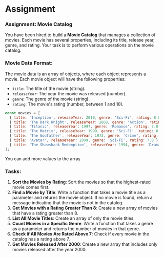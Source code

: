 # Assignment

### **Assignment: Movie Catalog**

You have been hired to build a **Movie Catalog** that manages a collection of movies. Each movie has several properties, including its title, release year, genre, and rating. Your task is to perform various operations on the movie catalog.

### **Movie Data Format:**

The movie data is an array of objects, where each object represents a movie. Each movie object will have the following properties:

- `title`: The title of the movie (string).
- `releaseYear`: The year the movie was released (number).
- `genre`: The genre of the movie (string).
- `rating`: The movie's rating (number, between 1 and 10).

```js
const movies = [
  { title: 'Inception', releaseYear: 2010, genre: 'Sci-Fi', rating: 8.8 },
  { title: 'The Dark Knight', releaseYear: 2008, genre: 'Action', rating: 9.0 },
  { title: 'Titanic', releaseYear: 1997, genre: 'Romance', rating: 7.8 },
  { title: 'The Matrix', releaseYear: 1999, genre: 'Sci-Fi', rating: 8.7 },
  { title: 'The Godfather', releaseYear: 1972, genre: 'Crime', rating: 9.2 },
  { title: 'Avatar', releaseYear: 2009, genre: 'Sci-Fi', rating: 7.8 },
  { title: 'The Shawshank Redemption', releaseYear: 1994, genre: 'Drama', rating: 9.3 }
];

```

You can add more values to the array

### Tasks:

1. **Sort the Movies by Rating**: Sort the movies so that the highest-rated movie comes first.
2. **Find a Movie by Title**: Write a function that takes a movie title as a parameter and returns the movie object. If no movie is found, return a message indicating that the movie is not in the catalog.
3. **Get Movies with a Rating Greater Than 8**: Create a new array of movies that have a rating greater than 8.
4. **List All Movie Titles**: Create an array of only the movie titles.
5. **Count Movies in a Specific Genre**: Write a function that takes a genre as a parameter and returns the number of movies in that genre.
6. **Check if All Movies Are Rated Above 7**: Check if every movie in the catalog has a rating above 7.
7. **Get Movies Released After 2000**: Create a new array that includes only movies released after the year 2000.

